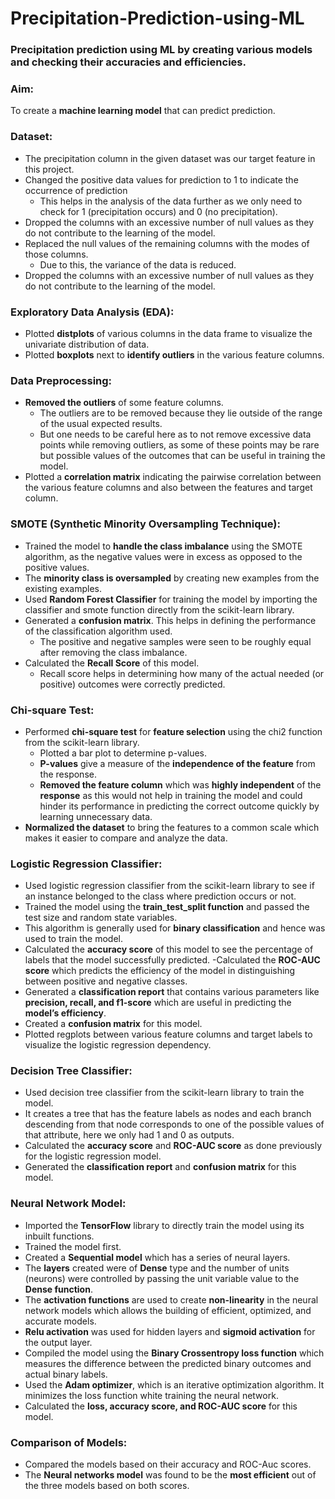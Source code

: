 # Precipitation-Prediction-using-ML
### Precipitation prediction using ML by creating various models and checking their accuracies and efficiencies.
### Aim: 
To create a **machine learning model** that can predict prediction.

### Dataset:
- The precipitation column in the given dataset was our target feature in this project.
- Changed the positive data values for prediction to 1 to indicate the occurrence of prediction
  - This helps in the analysis of the data further as we only need to check for 1 (precipitation occurs) and 0 (no precipitation).
- Dropped the columns with an excessive number of null values as they do not contribute to the learning of the model.
- Replaced the null values of the remaining columns with the modes of those columns.
  - Due to this, the variance of the data is reduced.
- Dropped the columns with an excessive number of null values as they do not contribute to the learning of the model.

### Exploratory Data Analysis (EDA):
- Plotted **distplots** of various columns in the data frame to visualize the univariate distribution of data.
- Plotted **boxplots** next to **identify outliers** in the various feature columns.

### Data Preprocessing:
- **Removed the outliers** of some feature columns.
  - The outliers are to be removed because they lie outside of the range of the usual expected results.
  - But one needs to be careful here as to not remove excessive data points while removing outliers, as some of these points may be rare but possible values of the outcomes that can be useful in training the model.
- Plotted a **correlation matrix** indicating the pairwise correlation between the various feature columns and also between the features and target column.


### SMOTE (Synthetic Minority Oversampling Technique):
- Trained the model to **handle the class imbalance** using the SMOTE algorithm, as the negative values were in excess as opposed to the positive values.
- The **minority class is oversampled** by creating new examples from the existing examples.
- Used **Random Forest Classifier** for training the model by importing the classifier and smote function directly from the scikit-learn library.
- Generated a **confusion matrix**. This helps in defining the performance of the classification algorithm used. 
  - The positive and negative samples were seen to be roughly equal after removing the class imbalance.
- Calculated the **Recall Score** of this model. 
  - Recall score helps in determining how many of the actual needed (or positive) outcomes were correctly predicted.

### Chi-square Test:
- Performed **chi-square test** for **feature selection** using the chi2 function from the scikit-learn library.
  - Plotted a bar plot to determine p-values.
  - **P-values** give a measure of the **independence of the feature** from the response.
  - **Removed the feature column** which was **highly independent** of the **response** as this would not help in training the model and could hinder its performance in predicting the correct outcome quickly by learning unnecessary data.
- **Normalized the dataset** to bring the features to a common scale which makes it easier to compare and analyze the data.

### Logistic Regression Classifier:
- Used logistic regression classifier from the scikit-learn library to see if an instance belonged to the class where prediction occurs or not.
- Trained the model using the **train_test_split function** and passed the test size and random state variables.
- This algorithm is generally used for **binary classification** and hence was used to train the model.
- Calculated the **accuracy score** of this model to see the percentage of labels that the model successfully predicted.
-Calculated the **ROC-AUC score** which predicts the efficiency of the model in distinguishing between positive and negative classes.
- Generated a **classification report** that contains various parameters like **precision, recall, and f1-score** which are useful in predicting the **model’s efficiency**.
- Created a **confusion matrix** for this model.
- Plotted regplots between various feature columns and target labels to visualize the logistic regression dependency.

### Decision Tree Classifier:
- Used decision tree classifier from the scikit-learn library to train the model.
- It creates a tree that has the feature labels as nodes and each branch descending from that node corresponds to one of the possible values of that attribute, here we only had 1 and 0 as outputs.
- Calculated the **accuracy score** and **ROC-AUC score** as done previously for the logistic regression model.
- Generated the **classification report** and **confusion matrix** for this model.

### Neural Network Model:
- Imported the **TensorFlow** library to directly train the model using its inbuilt functions.
- Trained the model first.
- Created a **Sequential model** which has a series of neural layers.
- The **layers** created were of **Dense** type and the number of units (neurons) were controlled by passing the unit variable value to the **Dense function**.
- The **activation functions** are used to create **non-linearity** in the neural network models which allows the building of efficient, optimized, and accurate models.
- **Relu activation** was used for hidden layers and **sigmoid activation** for the output layer.
- Compiled the model using the **Binary Crossentropy loss function** which measures the difference between the predicted binary outcomes and actual binary labels.
- Used the **Adam optimizer**, which is an iterative optimization algorithm. It minimizes the loss function white training the neural network.
- Calculated the **loss, accuracy score, and ROC-AUC score** for this model.

### Comparison of Models:
- Compared the models based on their accuracy and ROC-Auc scores.
- The **Neural networks model** was found to be the **most efficient** out of the three models based on both scores.
